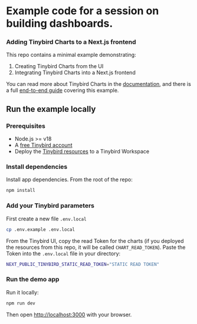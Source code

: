 # Example code for a session on building dashboards.
### Adding Tinybird Charts to a Next.js frontend

This repo contains a minimal example demonstrating:

1. Creating Tinybird Charts from the UI
2. Integrating Tinybird Charts into a Next.js frontend

You can read more about Tinybird Charts in the [documentation](https://www.tinybird.co/docs/publish/charts), and there is a full [end-to-end guide](https://www.tinybird.co/docs/guides/integrate/add-charts-to-nextjs) covering this example.

## Run the example locally

### Prerequisites

- Node.js >= v18
- A [free Tinybird account](https://tinybird.co)
- Deploy the [Tinybird resources](/tinybird) to a Tinybird Workspace

### Install dependencies

Install app dependencies. From the root of the repo:

```bash
npm install
```

### Add your Tinybird parameters

First create a new file `.env.local`
```bash
cp .env.example .env.local
```

From the Tinybird UI, copy the read Token for the charts (if you deployed the resources from this repo, it will be called `CHART_READ_TOKEN`). Paste the Token into the `.env.local` file in your directory:

```bash
NEXT_PUBLIC_TINYBIRD_STATIC_READ_TOKEN="STATIC READ TOKEN"
```

### Run the demo app

Run it locally:

```bash
npm run dev
```

Then open [http://localhost:3000](http://localhost:3000) with your browser.
